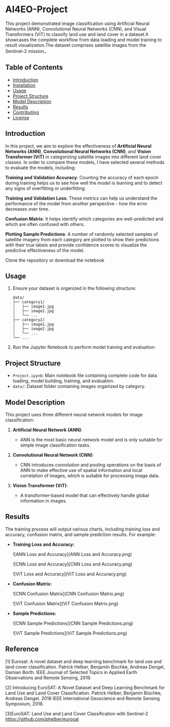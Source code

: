# AI4EO-Project

This project demonstrated image classification using Artificial Neural Networks (ANN), Convolutional Neural Networks (CNN), and Visual Transformers (ViT) to classify land use and land cover in a dataset.It showcases the complete workflow from data loading and model training to result visualization.The dataset comprises satellite images from the Sentinel-2 mission，

## Table of Contents
- [Introduction](#introduction)
- [Installation](#installation)
- [Usage](#usage)
- [Project Structure](#project-structure)
- [Model Description](#model-description)
- [Results](#results)
- [Contributing](#contributing)
- [License](#license)

## Introduction

In this project, we aim to explore the effectiveness of **Artificial Neural Networks (ANN)**, **Convolutional Neural Networks (CNN)**, and **Vision Transformer (ViT)** in categorizing satellite images into different land cover classes. In order to compare these models, I have selected several methods to evaluate the models, including:

**Training and Validation Accuracy**: Counting the accuracy of each epoch during training helps us to see how well the model is learning and to detect any signs of overfitting or underfitting.

**Training and Validation Loss**: These metrics can help us understand the performance of the model from another perspective - how the error decreases over time.

**Confusion Matrix**: It helps identify which categories are well-predicted and which are often confused with others.

**Plotting Sample Predictions**: A number of randomly selected samples of satellite imagery from each category are plotted to show their predictions with their true labels and provide confidence scores to visualize the predictive effectiveness of the model.


Clone the repository or download the notebook


## Usage

1. Ensure your dataset is organized in the following structure:
    ```
    data/
    ├── category1/
    │   ├── image1.jpg
    │   ├── image2.jpg
    │   └── ...
    ├── category2/
    │   ├── image1.jpg
    │   ├── image2.jpg
    │   └── ...
    └── ...
    ```

2. Run the Jupyter Notebook to perform model training and evaluation:


## Project Structure

- `Project.ipynb`: Main notebook file containing complete code for data loading, model building, training, and evaluation.
- `data/`: Dataset folder containing images organized by category.

## Model Description

This project uses three different neural network models for image classification:

1. **Artificial Neural Network (ANN)**:
    - ANN is the most basic neural network model and is only suitable for simple image classification tasks.

2. **Convolutional Neural Network (CNN)**:
    - CNN introduces convolution and pooling operations on the basis of ANN to make effective use of spatial information and local correlation of images, which is suitable for processing image data.

3. **Vision Transformer (ViT)**:
    - A transformer-based model that can effectively handle global information in images.

## Results

The training process will output various charts, including training loss and accuracy, confusion matrix, and sample prediction results. For example:

- **Training Loss and Accuracy:**

  ![ANN Loss and Accuracy](ANN Loss and Accuracy.png)

  ![CNN Loss and Accuracy](CNN Loss and Accuracy.png)

  ![ViT Loss and Accuracy](ViT Loss and Accuracy.png)
- **Confusion Matrix:**

  ![CNN Confusion Matrix](CNN Confusion Matrix.png)

  ![ViT Confusion Matrix](ViT Confusion Matrix.png)

- **Sample Predictions:**

  ![CNN Sample Predictions](CNN Sample Predictions.png)

  ![ViT Sample Predictions](ViT Sample Predictions.png)

## Reference

[1] Eurosat: A novel dataset and deep learning benchmark for land use and land cover classification. Patrick Helber, Benjamin Bischke, Andreas Dengel, Damian Borth. IEEE Journal of Selected Topics in Applied Earth Observations and Remote Sensing, 2019.

[2] Introducing EuroSAT: A Novel Dataset and Deep Learning Benchmark for Land Use and Land Cover Classification. Patrick Helber, Benjamin Bischke, Andreas Dengel. 2018 IEEE International Geoscience and Remote Sensing Symposium, 2018.

[3]EuroSAT: Land Use and Land Cover Classification with Sentinel-2 https://github.com/phelber/eurosat

